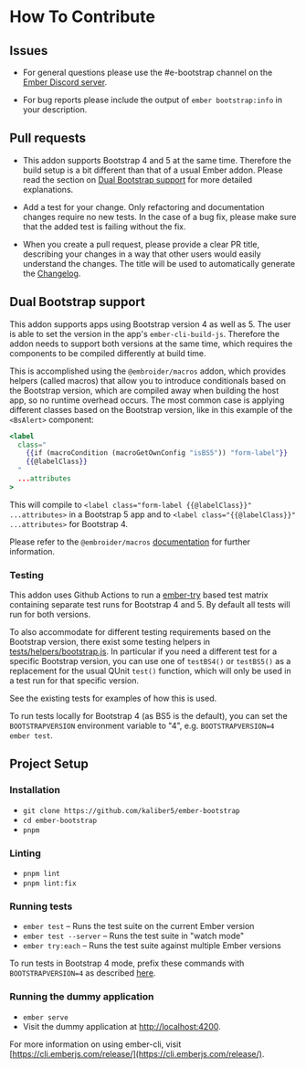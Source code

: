 # How To Contribute

## Issues

* For general questions please use the #e-bootstrap channel on the [Ember Discord server](https://discord.gg/zT3asNS).

* For bug reports please include the output of `ember bootstrap:info` in your description.

## Pull requests

* This addon supports Bootstrap 4 and 5 at the same time. Therefore the build setup is a bit different
than that of a usual Ember addon. Please read the section on [Dual Bootstrap support](#dual-bootstrap-support)
for more detailed explanations.

* Add a test for your change. Only refactoring and documentation changes
require no new tests. In the case of a bug fix, please make sure that the added test is failing without the fix.

* When you create a pull request, please provide a clear PR title, describing your changes in a way
that other users would easily understand the changes. The title will be used to automatically generate the 
[Changelog](CHANGELOG.md).

## Dual Bootstrap support

This addon supports apps using Bootstrap version 4 as well as 5. The user is able to set the version
in the app's `ember-cli-build-js`.
Therefore the addon needs to support both versions at the same time, which requires the components to be compiled
differently at build time.

This is accomplished using the `@embroider/macros` addon, which provides helpers (called macros) that allow you to
introduce conditionals based on the Bootstrap version, which are compiled away when building the host app, so no
runtime overhead occurs. The most common case is applying different classes based on the Bootstrap version, like in 
this example of the `<BsAlert>` component:

```hbs
<label
  class="
    {{if (macroCondition (macroGetOwnConfig "isBS5")) "form-label"}}
    {{@labelClass}}
  "
  ...attributes
>
```

This will compile to `<label class="form-label {{@labelClass}}" ...attributes>` in a Bootstrap 5 app and to 
`<label class="{{@labelClass}}" ...attributes>` for Bootstrap 4.

Please refer to the `@embroider/macros` [documentation](https://github.com/embroider-build/embroider/blob/master/packages/macros/README.md) for further information.

### Testing

This addon uses Github Actions to run a [ember-try](https://github.com/ember-cli/ember-try) based test matrix 
containing separate test runs for Bootstrap 4 and 5. By default all tests will run for both versions. 

To also accommodate for different testing requirements based on the Bootstrap version, there exist some testing
helpers in [tests/helpers/bootstrap.js](tests/helpers/bootstrap.js). In particular if you need a 
different test for a specific Bootstrap version, you can use one of `testBS4()` or `testBS5()` as a replacement
for the usual QUnit `test()` function, which will only be used in a test run for that specific version.

See the existing tests for examples of how this is used. 

To run tests locally for Bootstrap 4 (as BS5 is the default), you can set the `BOOTSTRAPVERSION` environment
variable to "4", e.g. `BOOTSTRAPVERSION=4 ember test`.

## Project Setup

### Installation

* `git clone https://github.com/kaliber5/ember-bootstrap`
* `cd ember-bootstrap`
* `pnpm`

### Linting

* `pnpm lint`
* `pnpm lint:fix`

### Running tests

* `ember test` – Runs the test suite on the current Ember version
* `ember test --server` – Runs the test suite in "watch mode"
* `ember try:each` – Runs the test suite against multiple Ember versions

To run tests in Bootstrap 4 mode, prefix these commands with `BOOTSTRAPVERSION=4` as described [here](#testing).

### Running the dummy application

* `ember serve`
* Visit the dummy application at [http://localhost:4200](http://localhost:4200).

For more information on using ember-cli, visit [https://cli.emberjs.com/release/](https://cli.emberjs.com/release/).

